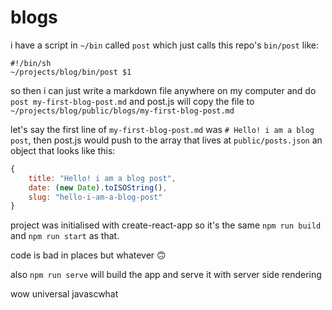 # blogs

i have a script in `~/bin` called `post` which just calls this repo's 
`bin/post` like:

```shell
#!/bin/sh
~/projects/blog/bin/post $1
```

so then i can just write a markdown file anywhere on my computer and do
`post my-first-blog-post.md` and post.js will copy the file to
`~/projects/blog/public/blogs/my-first-blog-post.md`

let's say the first line of `my-first-blog-post.md` was
`# Hello! i am a blog post`, then post.js would push to the array that lives
at `public/posts.json` an object that looks like this:

```javascript
{
	title: "Hello! i am a blog post",
	date: (new Date).toISOString(),
	slug: "hello-i-am-a-blog-post"
}
```

project was initialised with create-react-app so it's the same `npm run build`
and `npm run start` as that.

code is bad in places but whatever 🙃

also `npm run serve` will build the app and serve it with server side
rendering

wow universal javascwhat
